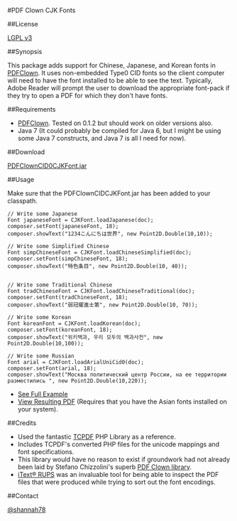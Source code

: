#PDF Clown CJK Fonts

##License

[LGPL v3](http://www.gnu.org/licenses/lgpl.html)

##Synopsis

This package adds support for Chinese, Japanese, and Korean fonts in [PDFClown](http://www.stefanochizzolini.it/en/projects/clown/). It uses
non-embedded Type0 CID fonts so the client computer will need to have the font installed
to be able to see the text.  Typically, Adobe Reader will prompt the user to download the appropriate 
font-pack if they try to open a PDF for which they don't have fonts.

##Requirements

* [PDFClown](http://www.stefanochizzolini.it/en/projects/clown/).  Tested on 0.1.2 but should work on older versions also.
* Java 7 (It could probably be compiled for Java 6, but I might be using some Java 7 constructs, and Java 7 is all I need for now).


##Download

[PDFClownCID0CJKFont.jar](https://github.com/shannah/PDFClownCJKFont/raw/master/dist/PDFClownCID0CJKFont.jar)



##Usage

Make sure that the PDFClownCIDCJKFont.jar has been added to your classpath.

    // Write some Japanese
    Font japaneseFont = CJKFont.loadJapanese(doc);
    composer.setFont(japaneseFont, 18);
    composer.showText("1234こんにちは世界", new Point2D.Double(10,10));

    // Write some Simplified Chinese
    Font simpChineseFont = CJKFont.loadChineseSimplified(doc);
    composer.setFont(simpChineseFont, 18);
    composer.showText("特色条目", new Point2D.Double(10, 40));


    // Write some Traditional Chinese
    Font tradChineseFont = CJKFont.loadChineseTraditional(doc);
    composer.setFont(tradChineseFont, 18);
    composer.showText("弱冠擢進士第", new Point2D.Double(10, 70));

    // Write some Korean
    Font koreanFont = CJKFont.loadKorean(doc);
    composer.setFont(koreanFont, 18);
    composer.showText("위키백과, 우리 모두의 백과사전", new Point2D.Double(10,100));
    
    // Write some Russian
    Font arial = CJKFont.loadArialUniCid0(doc);
    composer.setFont(arial, 18);
    composer.showText("Москва политический центр России, на ее территории разместились ", new Point2D.Double(10,220));

* [See Full Example](https://github.com/shannah/PDFClownCJKFont/blob/master/test/ca/weblite/pdfclown/documents/contents/fonts/CJKFontTest.java)
* [View Resulting PDF](https://github.com/shannah/PDFClownCJKFont/blob/master/UnicodeTest.pdf?raw=true) (Requires that you have the Asian fonts installed on your system).

##Credits

* Used the fantastic [TCPDF](http://www.tcpdf.org/) PHP Library as a reference.
* Includes TCPDF's converted PHP files for the unicode mappings and font specifications.
* This library would have no reason to exist if groundwork had not already been laid by Stefano Chizzolini's superb [PDF Clown library](http://www.stefanochizzolini.it/en/projects/clown/).
* [iText® RUPS](https://sourceforge.net/projects/itextrups/) was an invaluable tool for being able to inspect the PDF files that were produced while trying to sort out the font encodings.


##Contact

[@shannah78](https://twitter.com/shannah78)